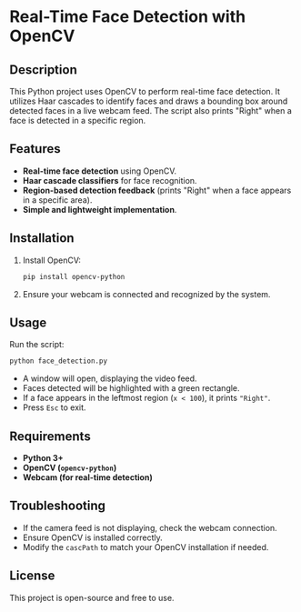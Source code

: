 # Real-Time Face Detection with OpenCV

## Description
This Python project uses OpenCV to perform real-time face detection. It utilizes Haar cascades to identify faces and draws a bounding box around detected faces in a live webcam feed. The script also prints "Right" when a face is detected in a specific region.

## Features
- **Real-time face detection** using OpenCV.
- **Haar cascade classifiers** for face recognition.
- **Region-based detection feedback** (prints "Right" when a face appears in a specific area).
- **Simple and lightweight implementation**.

## Installation
1. Install OpenCV:
   ```sh
   pip install opencv-python
   ```
2. Ensure your webcam is connected and recognized by the system.

## Usage
Run the script:
```sh
python face_detection.py
```
- A window will open, displaying the video feed.
- Faces detected will be highlighted with a green rectangle.
- If a face appears in the leftmost region (`x < 100`), it prints `"Right"`.
- Press `Esc` to exit.

## Requirements
- **Python 3+**
- **OpenCV (`opencv-python`)**
- **Webcam (for real-time detection)**

## Troubleshooting
- If the camera feed is not displaying, check the webcam connection.
- Ensure OpenCV is installed correctly.
- Modify the `cascPath` to match your OpenCV installation if needed.

## License
This project is open-source and free to use.

